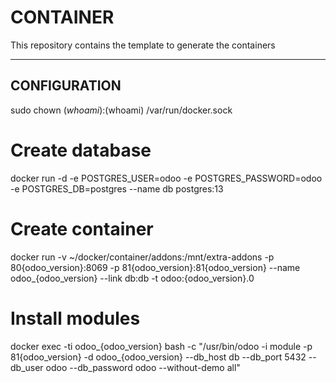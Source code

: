 # CONTAINER

This repository contains the template to generate the containers

------------------

## CONFIGURATION 



sudo chown $(whoami):$(whoami) /var/run/docker.sock


# Create database
docker run -d -e POSTGRES_USER=odoo -e POSTGRES_PASSWORD=odoo -e POSTGRES_DB=postgres --name db postgres:13

# Create container
docker run -v ~/docker/container/addons:/mnt/extra-addons -p 80{odoo_version}:8069 -p 81{odoo_version}:81{odoo_version} --name odoo_{odoo_version} --link db:db -t odoo:{odoo_version}.0

# Install modules
docker exec -ti odoo_{odoo_version} bash -c "/usr/bin/odoo -i module -p 81{odoo_version}  -d odoo_{odoo_version} --db_host db --db_port 5432 --db_user odoo --db_password odoo --without-demo all"
